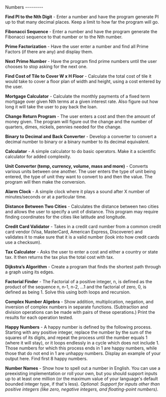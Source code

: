 Numbers ---------

**Find PI to the Nth Digit** - Enter a number and have the program
  generate PI up to that many decimal places. Keep a limit to how far
  the program will go.

**Fibonacci Sequence** - Enter a number and have the program generate
  the Fibonacci sequence to that number or to the Nth number.

**Prime Factorization** - Have the user enter a number and find all
  Prime Factors (if there are any) and display them.

**Next Prime Number** - Have the program find prime numbers until the
  user chooses to stop asking for the next one.

**Find Cost of Tile to Cover W x H Floor** - Calculate the total cost
  of tile it would take to cover a floor plan of width and height,
  using a cost entered by the user.

**Mortgage Calculator** - Calculate the monthly payments of a fixed
  term mortgage over given Nth terms at a given interest rate. Also
  figure out how long it will take the user to pay back the loan.

**Change Return Program** - The user enters a cost and then the amount
  of money given. The program will figure out the change and the
  number of quarters, dimes, nickels, pennies needed for the change.

**Binary to Decimal and Back Converter** - Develop a converter to
  convert a decimal number to binary or a binary number to its decimal
  equivalent.

**Calculator** - A simple calculator to do basic operators. Make it a
  scientific calculator for added complexity.

**Unit Converter (temp, currency, volume, mass and more)** - Converts
  various units between one another. The user enters the type of unit
  being entered, the type of unit they want to convert to and then the
  value. The program will then make the conversion.

**Alarm Clock** - A simple clock where it plays a sound after X number
  of minutes/seconds or at a particular time.

**Distance Between Two Cities** - Calculates the distance between two
  cities and allows the user to specify a unit of distance. This
  program may require finding coordinates for the cities like latitude
  and longitude.

**Credit Card Validator** - Takes in a credit card number from a
  common credit card vendor (Visa, MasterCard, American Express,
  Discoverer) and validates it to make sure that it is a valid number
  (look into how credit cards use a checksum).

**Tax Calculator** - Asks the user to enter a cost and either a
  country or state tax. It then returns the tax plus the total cost
  with tax.

**Dijkstra’s Algorithm** - Create a program that finds the shortest
  path through a graph using its edges.

**Factorial Finder** - The Factorial of a positive integer, n, is
  defined as the product of the sequence n, n-1, n-2, ...1 and the
  factorial of zero, 0, is defined as being 1. Solve this using both
  loops and recursion.

**Complex Number Algebra** - Show addition, multiplication, negation,
  and inversion of complex numbers in separate functions. (Subtraction
  and division operations can be made with pairs of these operations.)
  Print the results for each operation tested.

**Happy Numbers** - A happy number is defined by the following
  process. Starting with any positive integer, replace the number by
  the sum of the squares of its digits, and repeat the process until
  the number equals 1 (where it will stay), or it loops endlessly in a
  cycle which does not include 1. Those numbers for which this process
  ends in 1 are happy numbers, while those that do not end in 1 are
  unhappy numbers. Display an example of your output here. Find first
  8 happy numbers.

**Number Names** - Show how to spell out a number in English. You can
  use a preexisting implementation or roll your own, but you should
  support inputs up to at least one million (or the maximum value of
  your language's default bounded integer type, if that's
  less). *Optional: Support for inputs other than positive integers
  (like zero, negative integers, and floating-point numbers).*
